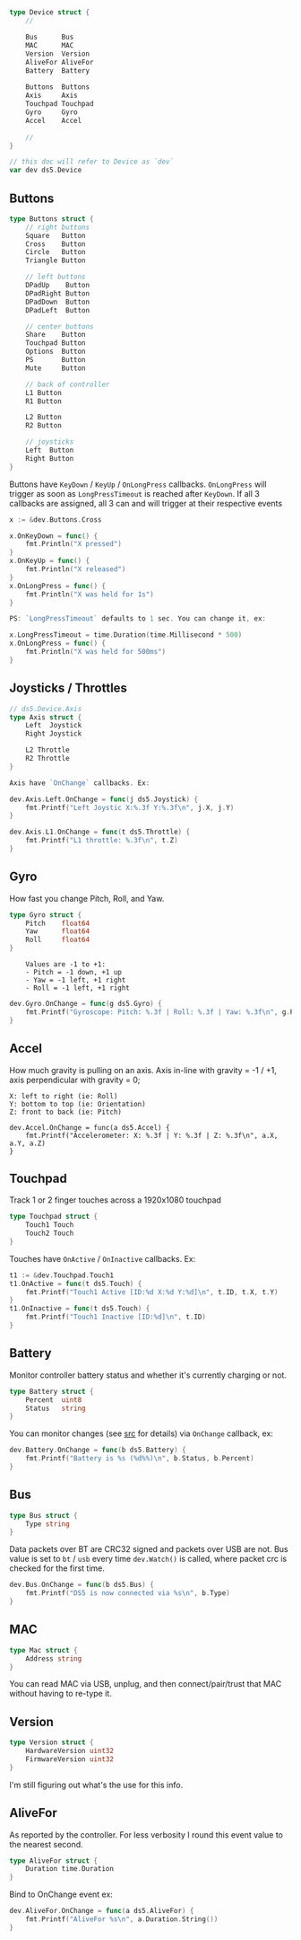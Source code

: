 ##
```go
type Device struct {
    //

    Bus      Bus
    MAC      MAC
    Version  Version
    AliveFor AliveFor
    Battery  Battery
    
    Buttons  Buttons
    Axis     Axis
    Touchpad Touchpad
    Gyro     Gyro
    Accel    Accel
    
    //
}

// this doc will refer to Device as `dev`
var dev ds5.Device
```

## Buttons
```go
type Buttons struct {
    // right buttons
    Square   Button
    Cross    Button
    Circle   Button
    Triangle Button

    // left buttons
    DPadUp    Button
    DPadRight Button
    DPadDown  Button
    DPadLeft  Button

    // center buttons
    Share    Button
    Touchpad Button
    Options  Button
    PS       Button
    Mute     Button

    // back of controller
    L1 Button
    R1 Button

    L2 Button
    R2 Button

    // joysticks
    Left  Button
    Right Button
}
```

Buttons have `KeyDown` / `KeyUp` / `OnLongPress` callbacks. `OnLongPress` will trigger as soon as `LongPressTimeout` is reached after `KeyDown`. If all 3 callbacks are assigned, all 3 can and will trigger at their respective events

```go
x := &dev.Buttons.Cross

x.OnKeyDown = func() {
    fmt.Println("X pressed")
}
x.OnKeyUp = func() {
    fmt.Println("X released")
}
x.OnLongPress = func() {
    fmt.Println("X was held for 1s")
}

PS: `LongPressTimeout` defaults to 1 sec. You can change it, ex:

x.LongPressTimeout = time.Duration(time.Millisecond * 500)
x.OnLongPress = func() {
    fmt.Println("X was held for 500ms")
}
```


## Joysticks / Throttles
```go
// ds5.Device.Axis
type Axis struct {
    Left  Joystick
    Right Joystick

    L2 Throttle
    R2 Throttle
}

Axis have `OnChange` callbacks. Ex:

dev.Axis.Left.OnChange = func(j ds5.Joystick) {
    fmt.Printf("Left Joystic X:%.3f Y:%.3f\n", j.X, j.Y)
}

dev.Axis.L1.OnChange = func(t ds5.Throttle) {
    fmt.Printf("L1 throttle: %.3f\n", t.Z)
}
```
## Gyro

How fast you change Pitch, Roll, and Yaw.
```go
type Gyro struct {
    Pitch    float64
    Yaw      float64
    Roll     float64
}
```
```
    Values are -1 to +1:
    - Pitch = -1 down, +1 up
    - Yaw = -1 left, +1 right
    - Roll = -1 left, +1 right
```

```go
dev.Gyro.OnChange = func(g ds5.Gyro) {
    fmt.Printf("Gyroscope: Pitch: %.3f | Roll: %.3f | Yaw: %.3f\n", g.Pitch, g.Roll, g.Yaw)     
}
```
## Accel

How much gravity is pulling on an axis. Axis in-line with gravity = -1 / +1, axis perpendicular with gravity = 0;
```
X: left to right (ie: Roll)
Y: bottom to top (ie: Orientation)
Z: front to back (ie: Pitch)

dev.Accel.OnChange = func(a ds5.Accel) {
    fmt.Printf("Accelerometer: X: %.3f | Y: %.3f | Z: %.3f\n", a.X, a.Y, a.Z)     
}
```

## Touchpad
Track 1 or 2 finger touches across a 1920x1080 touchpad
```go
type Touchpad struct {
    Touch1 Touch
    Touch2 Touch
}
```

Touches have `OnActive` / `OnInactive` callbacks. Ex:
```go
t1 := &dev.Touchpad.Touch1
t1.OnActive = func(t ds5.Touch) {
    fmt.Printf("Touch1 Active [ID:%d X:%d Y:%d]\n", t.ID, t.X, t.Y)
}
t1.OnInactive = func(t ds5.Touch) {
    fmt.Printf("Touch1 Inactive [ID:%d]\n", t.ID)
}
```
## Battery

Monitor controller battery status and whether it's currently charging or not.
```go
type Battery struct {
    Percent  uint8
    Status   string
}
```
You can monitor changes (see [src](https://github.com/frifox/ds5/blob/master/handle_0x31.go#L167) for details) via `OnChange` callback, ex:
```go
dev.Battery.OnChange = func(b ds5.Battery) {
    fmt.Printf("Battery is %s (%d%%)\n", b.Status, b.Percent)
}
```
## Bus
```go
type Bus struct {
    Type string
}
```
Data packets over BT are CRC32 signed and packets over USB are not. Bus value is set to `bt` / `usb` every time `dev.Watch()` is called, where packet crc is checked for the first time.
```go
dev.Bus.OnChange = func(b ds5.Bus) {
    fmt.Printf("DS5 is now connected via %s\n", b.Type)
}
```
## MAC
```go
type Mac struct {
    Address string
}
```
You can read MAC via USB, unplug, and then connect/pair/trust that MAC without having to re-type it.

## Version
```go
type Version struct {
    HardwareVersion uint32
    FirmwareVersion uint32
}
```
I'm still figuring out what's the use for this info.


## AliveFor

As reported by the controller. For less verbosity I round this event value to the nearest second.
```go
type AliveFor struct {
    Duration time.Duration
}
```
Bind to OnChange event ex:
```go
dev.AliveFor.OnChange = func(a ds5.AliveFor) {
    fmt.Printf("AliveFor %s\n", a.Duration.String())
}
```